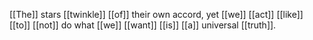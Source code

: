 [[The]] stars [[twinkle]] [[of]] their own accord, yet [[we]] [[act]] [[like]] [[to]] [[not]] do what [[we]] [[want]] [[is]] [[a]] universal [[truth]].  
  
